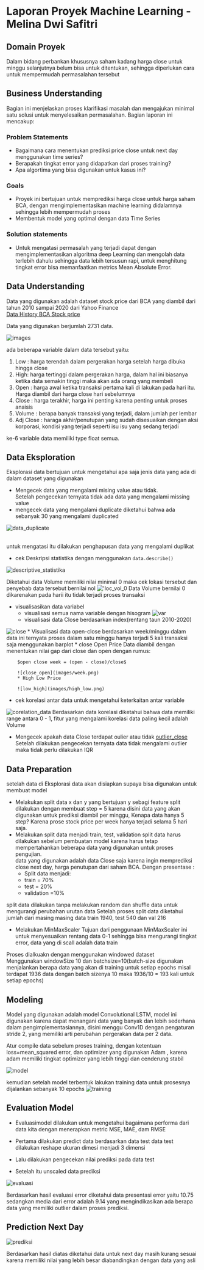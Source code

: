 # Laporan Proyek Machine Learning - Melina Dwi Safitri

## Domain Proyek
Dalam bidang perbankan khususnya saham kadang harga close untuk minggu selanjutnya belum bisa untuk ditentukan, sehingga diperlukan cara untuk mempermudah permasalahan tersebut


## Business Understanding
Bagian ini menjelaskan proses klarifikasi masalah dan mengajukan minimal satu solusi untuk menyelesaikan permasalahan. Bagian laporan ini mencakup:

### Problem Statements
- Bagaimana cara menentukan prediksi price close untuk next day menggunakan time series?
- Berapakah tingkat error yang didapatkan dari proses training?
- Apa algortima yang bisa digunakan untuk kasus ini?

### Goals
- Proyek ini bertujuan untuk memprediksi harga close untuk harga saham BCA, dengan mengimplementasikan machine learning didalamnya sehingga lebih mempermudah proses
- Membentuk model yang optimal dengan data Time Series

### Solution statements
* Untuk mengatasi permasalah yang terjadi dapat dengan mengimplementasikan algoritma deep Learning dan mengolah data terlebih dahulu sehingga data lebih tersusun rapi, untuk menghitung tingkat error bisa memanfaatkan metrics Mean Absolute Error.

## Data Understanding
Data yang digunakan adalah dataset stock price dari BCA yang diambil dari tahun 2010 sampai 2020 dari Yahoo Finance <br>
[Data History BCA Stock price](https://finance.yahoo.com/quote/BBCA.JK/history?p=BBCA.JK ) 

Data yang digunakan berjumlah 2731 data.

![images](images/data_awal.png)

ada beberapa variable dalam data tersebut yaitu:

1. Low : harga terendah dalam pergerakan harga setelah harga dibuka hingga close
2. High: harga tertinggi dalam pergerakan harga, dalam hal ini biasanya ketika data semakin tinggi maka akan ada orang yang membeli
3. Open : harga awal ketika transaksi pertama kali di lakukan pada hari itu. Harga diambil dari harga close hari sebelumnya
4. Close : harga terakhir, harga ini penting karena penting untuk proses anaisis
5. Volume : berapa banyak transaksi yang terjadi, dalam jumlah per lembar
6. Adj Close : haraga akhir/penutupan yang sudah disesuaikan dengan aksi  korporasi, kondisi yang terjadi seperti isu isu yang sedang terjadi 

ke-6 variable data memiliki type float semua. 

## Data Eksploration 

Eksplorasi data bertujuan untuk mengetahui apa saja jenis data yang ada di dalam dataset yang digunakan 

* Mengecek data yang mengalami mising value atau tidak. <br>
Setelah pengecekan ternyata tidak ada data yang mengalami missing value
* mengecek data yang mengalami duplicate
diketahui bahwa ada sebanyak 30 yang mengalami duplicated

![data_duplicate](images/duplicate.png)

<br> 
untuk mengatasi itu dilakukan penghapusan data yang mengalami duplikat

* cek Deskripsi statistika dengan menggunakan ```data.describe() ```

![descriptive_statistika](images/desc.png)

Diketahui data Volume memiliki nilai minimal 0 maka cek lokasi tersebut dan penyebab data tersebut bernilai nol
 !['loc_vol_0](images/vol0.png)
Data Volume bernilai 0 dikarenakan pada harii itu tidak terjadi proses transaksi

* visualisasikan data variabel 
    * visualisasi semua nama variable dengan hisogram
![var](images/semua.png)
    * visualisasi data Close berdasarkan index(rentang taun 2010-2020)

![close](images/close.png)
    * Visualisasi data open-close berdasarkan week/minggu dalam data ini ternyata proses dalam satu minggu hanya terjadi 5 kali transaksi saja menggunakan barplot
        * close Open Price 
        Data diambil dengan menentukan nilai gap dari close dan open dengan rumus:

        $open close week = (open - close)/close$

        ![close_open](images/week.png)
        * High Low Price

        ![low_high](images/high_low.png)
* cek korelasi antar data untuk mengetahui keterkaitan antar variable 

![corelation_data](images/heatmap.png)
Berdasarkan data korelasi diketahui bahwa data memiliki range antara 0 - 1, fitur yang mengalami korelasi data paling kecil adalah Volume

* Mengecek apakah data Close terdapat oulier atau tidak
[outlier_close](images/close_box.png)
Setelah dilakukan pengecekan ternyata data tidak mengalami outlier maka tidak perlu dilakukan IQR 

## Data Preparation
setelah data di Eksplorasi data akan disiapkan supaya bisa digunakan untuk membuat model
* Melakukan split data x dan y yang bertujuan y sebagi feature
split dilakukan dengan membuat step = 5 karena disini data yang akan digunakan untuk prediksi diambil per minggu, Kenapa data hanya 5 step? Karena prose stock price per week hanya terjadi selama 5 hari saja.
* Melakukan split data menjadi train, test, validation 
split data harus dilakukan sebelum pembuatan model karena harus tetap mempertahankan beberapa data yang digunakan untuk proses pengujian.<br>
data yang digunakan adalah data Close saja karena ingin memprediksi close next day, harga penutupan dari saham BCA. Dengan presentase :
    * Split data menjadi:
    * train = 70% 
    * test =  20%
    * validation =10%

split data dilakukan tanpa melakukan random dan shuffle data untuk mengurangi perubahan urutan data
Setelah proses split data diketahui jumlah dari masing masing data train 1940, test 540 dan val 216
* Melakukan MinMaxScaler
Tujuan dari penggunaan MinMaxScaler ini untuk menyesuaikan rentang data 0-1 sehingga bisa mengurangi tingkat error, data yang di scall adalah data train 

Proses dialkuakn dengan menggunakan windowed dataset<br>
Menggunakan windowSize 10 dan batchsize=10(batch-size digunakan menjalankan berapa data yang akan di training untuk setiap epochs misal
terdapat 1936 data dengan batch sizenya 10 maka 1936/10 = 193 kali untuk setiap epochs)


## Modeling
Model yang digunakan adalah model Convolutional LSTM, model ini digunakan karena dapat menangani data yang banyak dan lebih sederhana dalam pengimplementasiannya, disini menggu Conv1D dengan pengaturan stride 2, yang memiliki arti perubahan pergerakan data per 2 data.<br>

Atur compile data sebelum proses training, dengan ketentuan loss=mean_squared error, dan optimizer yang digunakan Adam , karena adam memiliki tingkat optimizer yang lebih tinggi dan cenderung stabil

![model](images/model.png)

kemudian setelah model terbentuk lakukan training data untuk prosesnya dijalankan sebanyak 10 epochs
![training](images/train.png)


## Evaluation Model
* Evaluasimodel dilakukan untuk mengetahui bagaimana performa dari data kita dengan menerapkan metric MSE, MAE, dam RMSE

* Pertama dilakukan predict data berdasarkan data test data test dilakukan reshape ukuran dimesi menjadi 3 dimensi 

* Lalu dilakukan pengecekan nilai prediksi pada data test

* Setelah itu unscaled data prediksi


![evaluasi](images/evaluasi.png)

Berdasarkan hasil evaluasi error diketahui data presentasi error yaitu 10.75 sedangkan media dari error adalah 9.14 yang mengindikasikan ada berapa data yang memiliki outlier dalam proses prediksi.

## Prediction Next Day

![prediksi](images/predict.png)

Berdasarkan hasil diatas diketahui data untuk next day masih kurang sesuai karena memiliki nilai yang lebih besar diabandingkan dengan data yang asli




